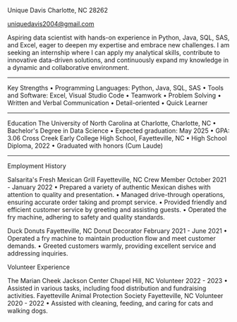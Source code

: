 Unique Davis
Charlotte, NC 28262

uniquedavis2004@gmail.com

Aspiring data scientist with hands-on experience in Python, Java, SQL, SAS, and Excel, eager to deepen my
expertise and embrace new challenges. I am seeking an internship where I can apply my analytical skills, contribute
to innovative data-driven solutions, and continuously expand my knowledge in a dynamic and collaborative
environment.
_______________________________________________________________________________
Key Strengths
• Programming Languages: Python, Java, SQL, SAS
• Tools and Software: Excel, Visual Studio Code
• Teamwork
• Problem Solving
• Written and Verbal Communication
• Detail-oriented
• Quick Learner
________________________________________________________________________________
Education
The University of North Carolina at Charlotte, Charlotte, NC
• Bachelor's Degree in Data Science
• Expected graduation: May 2025
• GPA: 3.06
Cross Creek Early College High School, Fayetteville, NC
• High School Diploma, 2022
• Graduated with honors (Cum Laude)
___________________________________________________________________________________________
Employment History

Salsarita's Fresh Mexican Grill Fayetteville, NC
Crew Member October 2021 - January 2022
• Prepared a variety of authentic Mexican dishes with attention to quality and presentation.
• Managed drive-through operations, ensuring accurate order taking and prompt service.
• Provided friendly and efficient customer service by greeting and assisting guests.
• Operated the fry machine, adhering to safety and quality standards.

Duck Donuts Fayetteville, NC
Donut Decorator February 2021 - June 2021
• Operated a fry machine to maintain production flow and meet customer demands.
• Greeted customers warmly, providing excellent service and addressing inquiries.

Volunteer Experience

The Marian Cheek Jackson Center Chapel Hill, NC
Volunteer 2022 - 2023
• Assisted in various tasks, including food distribution and fundraising activities.
Fayetteville Animal Protection Society Fayetteville, NC
Volunteer 2020 - 2022
• Assisted with cleaning, feeding, and caring for cats and walking dogs.
